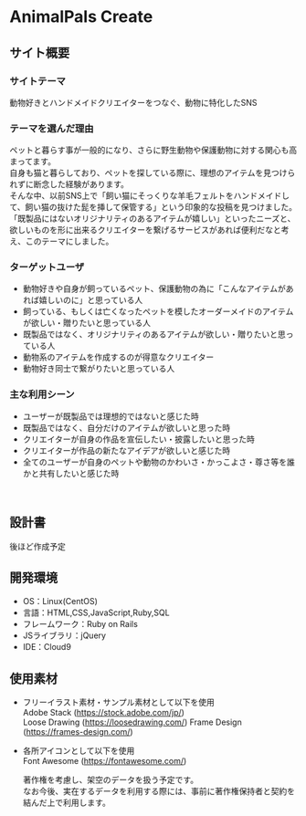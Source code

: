 # AnimalPals Create

## サイト概要
### サイトテーマ
動物好きとハンドメイドクリエイターをつなぐ、動物に特化したSNS
​
### テーマを選んだ理由
ペットと暮らす事が一般的になり、さらに野生動物や保護動物に対する関心も高まってます。<br/>
自身も猫と暮らしており、ペットを探している際に、理想のアイテムを見つけられずに断念した経験があります。<br/>
そんな中、以前SNS上で「飼い猫にそっくりな羊毛フェルトをハンドメイドして、飼い猫の抜けた髭を挿して保管する」という印象的な投稿を見つけました。<br/>
「既製品にはないオリジナリティのあるアイテムが嬉しい」といったニーズと、欲しいものを形に出来るクリエイターを繋げるサービスがあれば便利だなと考え、このテーマにしました。

### ターゲットユーザ
- 動物好きや自身が飼っているペット、保護動物の為に「こんなアイテムがあれば嬉しいのに」と思っている人
- 飼っている、もしくは亡くなったペットを模したオーダーメイドのアイテムが欲しい・贈りたいと思っている人
- 既製品ではなく、オリジナリティのあるアイテムが欲しい・贈りたいと思っている人
- 動物系のアイテムを作成するのが得意なクリエイター
- 動物好き同士で繋がりたいと思っている人
​
### 主な利用シーン
- ユーザーが既製品では理想的ではないと感じた時
- 既製品ではなく、自分だけのアイテムが欲しいと思った時
- クリエイターが自身の作品を宣伝したい・披露したいと思った時
- クリエイターが作品の新たなアイデアが欲しいと感じた時
- 全てのユーザーが自身のペットや動物のかわいさ・かっこよさ・尊さ等を誰かと共有したいと感じた時

​
## 設計書
後ほど作成予定
​
## 開発環境
- OS：Linux(CentOS)
- 言語：HTML,CSS,JavaScript,Ruby,SQL
- フレームワーク：Ruby on Rails
- JSライブラリ：jQuery
- IDE：Cloud9
​
## 使用素材
- フリーイラスト素材・サンプル素材として以下を使用<br/>
    Adobe Stack (https://stock.adobe.com/jp/)<br/>
    Loose Drawing (https://loosedrawing.com/)
    Frame Design (https://frames-design.com/)
- 各所アイコンとして以下を使用<br/>
    Font Awesome (https://fontawesome.com/)

    著作権を考慮し、架空のデータを扱う予定です。<br/>
    なお今後、実在するデータを利用する際には、事前に著作権保持者と契約を結んだ上で利用します。